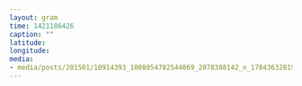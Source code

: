 ```yaml
---
layout: gram
time: 1421186426
caption: ""
latitude: 
longitude: 
media:
- media/posts/201501/10914393_1008054782544069_2078308142_n_17843632819000351.jpg
---
```

